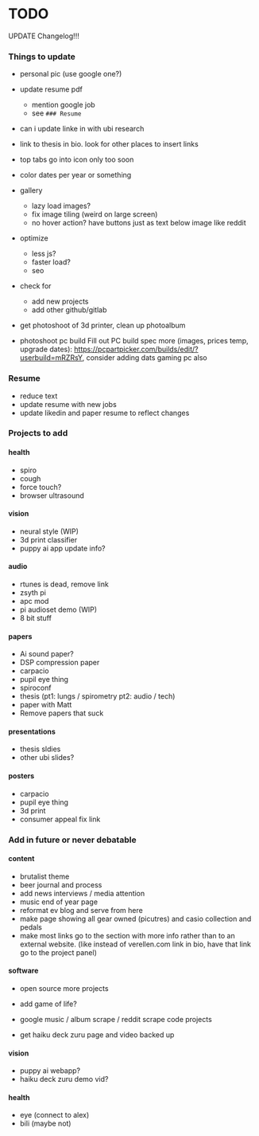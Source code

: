 # TODO

UPDATE Changelog!!!

### Things to update
* personal pic (use google one?)
* update resume pdf
	* mention google job
	* see `### Resume`
* can i update linke in with ubi research

* link to thesis in bio. look for other places to insert links
* top tabs go into icon only too soon
* color dates per year or something
* gallery 
	* lazy load images?
	* fix image tiling (weird on large screen)
	* no hover action? have buttons just as text below image like reddit
* optimize
	* less js?
	* faster load?
	* seo
* check for 
	* add new projects
	* add other github/gitlab

* get photoshoot of 3d printer, clean up photoalbum
* photoshoot pc build Fill out PC build spec more (images, prices temp, upgrade dates): https://pcpartpicker.com/builds/edit/?userbuild=mRZRsY, consider adding dats gaming pc also 

### Resume
* reduce text
* update resume with new jobs
* update likedin and paper resume to reflect changes


### Projects to add
#### health
* spiro
* cough
* force touch?
* browser ultrasound


#### vision
* neural style (WIP)
* 3d print classifier
* puppy ai app update info?

#### audio
* rtunes is dead, remove link
* zsyth pi
* apc mod
* pi audioset demo (WIP)
* 8 bit stuff

#### papers
* Ai sound paper?
* DSP compression paper
* carpacio
* pupil eye thing
* spiroconf
* thesis (pt1: lungs / spirometry pt2: audio / tech) 
* paper with Matt
* Remove papers that suck

#### presentations
* thesis sldies
* other ubi slides?

#### posters
* carpacio
* pupil eye thing
* 3d print
* consumer appeal fix link

### Add in future or never debatable

#### content
* brutalist theme
* beer journal and process
* add news interviews / media attention
* music end of year page
* reformat ev blog and serve from here
* make page showing all gear owned (picutres) and casio collection and pedals
* make most links go to the section with more info rather than to an external website. (like instead of verellen.com link in bio, have that link go to the project panel)

#### software
* open source more projects
* add game of life?

* google music / album scrape / reddit scrape code projects
* get haiku deck zuru page and video backed up
#### vision
* puppy ai webapp?
* haiku deck zuru demo vid?

#### health
* eye (connect to alex)
* bili (maybe not)


